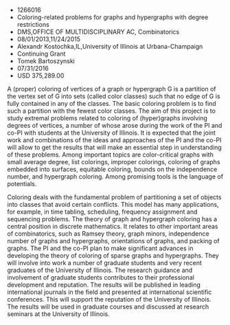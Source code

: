 
* 1266016
* Coloring-related problems for graphs and hypergraphs with degree restrictions
* DMS,OFFICE OF MULTIDISCIPLINARY AC, Combinatorics
* 08/01/2013,11/24/2015
* Alexandr Kostochka,IL,University of Illinois at Urbana-Champaign
* Continuing Grant
* Tomek Bartoszynski
* 07/31/2016
* USD 375,289.00

A (proper) coloring of vertices of a graph or hypergraph G is a partition of the
vertex set of G into sets (called color classes) such that no edge of G is fully
contained in any of the classes. The basic coloring problem is to find such a
partition with the fewest color classes. The aim of this project is to study
extremal problems related to coloring of (hyper)graphs involving degrees of
vertices, a number of whose arose during the work of the PI and co-PI with
students at the University of Illinois. It is expected that the joint work and
combinations of the ideas and approaches of the PI and the co-PI will allow to
get the results that will make an essential step in understanding of these
problems. Among important topics are color-critical graphs with small average
degree, list colorings, improper colorings, coloring of graphs embedded into
surfaces, equitable coloring, bounds on the independence number, and hypergraph
coloring. Among promising tools is the language of potentials.

Coloring deals with the fundamental problem of partitioning a set of objects
into classes that avoid certain conflicts. This model has many applications, for
example, in time tabling, scheduling, frequency assignment and sequencing
problems. The theory of graph and hypergraph coloring has a central position in
discrete mathematics. It relates to other important areas of combinatorics, such
as Ramsey theory, graph minors, independence number of graphs and hypergraphs,
orientations of graphs, and packing of graphs. The PI and the co-PI plan to make
significant advances in developing the theory of coloring of sparse graphs and
hypergraphs. They will involve into work a number of graduate students and very
recent graduates of the University of Illinois. The research guidance and
involvement of graduate students contributes to their professional development
and reputation. The results will be published in leading international journals
in the field and presented at international scientific conferences. This will
support the reputation of the University of Illinois. The results will be used
in graduate courses and discussed at research seminars at the University of
Illinois.
